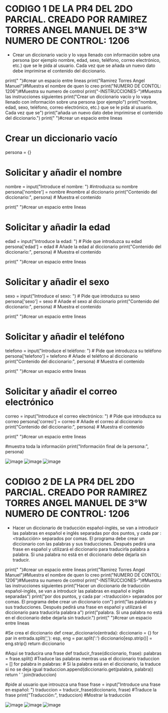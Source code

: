 # CODIGO 1 DE LA PR4 DEL 2DO PARCIAL. CREADO POR RAMIREZ TORRES ANGEL MANUEL DE 3°W NUMERO DE CONTROL: 1206
- Crear un diccionario vacío y lo vaya llenado con información sobre una persona (por ejemplo nombre, edad, sexo, teléfono, correo electrónico, etc.) que se le pida al usuario. Cada vez que se añada un nuevo dato debe imprimirse el contenido del diccionario.


print(" ")#crear un espacio entre lineas 
print("Ramirez Torres Angel Manuel")#Muestra el nombre de quen lo creo 
print("NUMERO DE CONTOL: 1206")#Muestra su numero de control 
print("-INSTRUCCIONES-")#Muestra las instrucciones siguientes 
print("Crear un diccionario vacío y lo vaya llenado con información sobre una persona (por ejemplo")
print("nombre, edad, sexo, teléfono, correo electrónico, etc.) que se le pida al usuario. Cada vez que se")
print("añada un nuevo dato debe imprimirse el contenido del diccionario.")
print(" ")#crear un espacio entre lineas 


# Crear un diccionario vacío 
persona = {}

# Solicitar y añadir el nombre
nombre = input("Introduce el nombre: ")  #introduzca su nombre
persona['nombre'] = nombre  #nombre al diccionario
print("Contenido del diccionario:", persona)  # Muestra el contenido

print(" ")#crear un espacio entre lineas 

# Solicitar y añadir la edad
edad = input("Introduce la edad: ")  # Pide que introduzca su edad
persona['edad'] = edad  # Añade la edad al diccionario
print("Contenido del diccionario:", persona)  # Muestra el contenido

print(" ")#crear un espacio entre lineas 

# Solicitar y añadir el sexo
sexo = input("Introduce el sexo: ")  # Pide que introduzca su sexo
persona['sexo'] = sexo  # Añade el sexo al diccionario
print("Contenido del diccionario:", persona)  # Muestra el contenido 

print(" ")#crear un espacio entre lineas 

# Solicitar y añadir el teléfono
telefono = input("Introduce el teléfono: ")  # Pide que introduzca su teléfono
persona['telefono'] = telefono  # Añade el teléfono al diccionario
print("Contenido del diccionario:", persona)  # Muestra el contenido

print(" ")#crear un espacio entre lineas 

# Solicitar y añadir el correo electrónico
correo = input("Introduce el correo electrónico: ")  # Pide que introduzca su correo
persona['correo'] = correo  # Añade el correo al diccionario
print("Contenido del diccionario:", persona)  # Muestra el contenido 

print(" ")#crear un espacio entre lineas 

#muestra toda la información 
print("Información final de la persona:", persona)

![image](https://github.com/user-attachments/assets/3091c9ff-fb36-4116-82e6-fdb6b9f215fa)
![image](https://github.com/user-attachments/assets/dc2f52de-98d5-4bb2-81cc-398afbf8dac0)
![image](https://github.com/user-attachments/assets/55c17605-ff30-469a-ba25-175a6e807140)



# CODIGO 2 DE LA PR4 DEL 2DO PARCIAL. CREADO POR RAMIREZ TORRES ANGEL MANUEL DE 3°W NUMERO DE CONTROL: 1206
- Hacer un diccionario de traducción español-inglés, se van a introducir las palabras en español e inglés separadas por dos puntos, y cada par <palabra>:<traducción> separados por comas. El programa debe crear un diccionario con las palabras y sus traducciones. Después pedirá una frase en español y utilizará el diccionario para traducirla palabra a palabra. Si una palabra no está en el diccionario debe dejarla sin traducir.



print(" ")#crear un espacio entre lineas 
print("Ramirez Torres Angel Manuel")#Muestra el nombre de quen lo creo 
print("NUMERO DE CONTOL: 1206")#Muestra su numero de control 
print("-INSTRUCCIONES-")#Muestra las instrucciones siguientes 
print("Hacer un diccionario de traducción español-inglés, se van a introducir las palabras en español e inglés separadas")
print("por dos puntos, y cada par <palabra>:<traducción> separados por comas. El programa debe crear un diccionario con")
print("las palabras y sus traducciones. Después pedirá una frase en español y utilizará el diccionario para traducirla palabra a")
print("palabra. Si una palabra no está en el diccionario debe dejarla sin traducir.")
print(" ")#crear un espacio entre lineas 




#Se crea el diccionario
def crear_diccionario(entrada):
    diccionario = {}
    for par in entrada.split(','):
        esp, eng = par.split(':')
        diccionario[esp.strip()] = eng.strip()
    return diccionario

#Aqui se traducira una frase 
def traducir_frase(diccionario, frase):
    palabras = frase.split()
    #Traduce las palabras mentras usa el diccionario 
    traduccion = []
    for palabra in palabras:
        # Si la palabra está en el diccionario, la traduce si no se deja igual 
        traduccion.append(diccionario.get(palabra, palabra))
    return ' '.join(traduccion)
    

#pide al usuario que introuzca una frase 
frase = input("Introduce una frase en español: ")
traduccion = traducir_frase(diccionario, frase)  #Traduce la frase
print("Traducción:", traduccion)  #Mostrar la traducción


![image](https://github.com/user-attachments/assets/322a7a70-8d51-4fab-8a1a-6d77c9460514)
![image](https://github.com/user-attachments/assets/e0fca0c9-1b8c-4029-8033-5ecbd542900c)
![image](https://github.com/user-attachments/assets/f5545d62-e789-4a8a-a4c7-7aaf4e9d8806)
